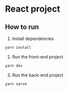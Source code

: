 # React project

## How to run

1. Install dependencies

```bash
yarn install
```

2. Run the front-end project

```bash
yarn dev
```

3. Run the back-end project

```bash
yarn serve
```